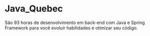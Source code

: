 # Java_Quebec
 São 93 horas de desenvolvimento em back-end com Java e Spring Framework para você evoluir habilidades e otimizar seu código. 
